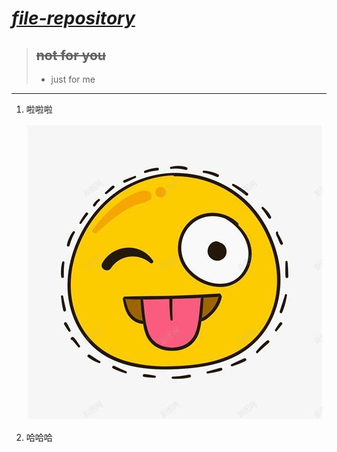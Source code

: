 # [ ***file-repository***](https://github.com/1a2b3clong/file-repository)

>  ## ~~not for you~~
> 
>  - just for me   
-------
 
1. 啦啦啦  

    ![这是一张调皮图片](https://raw.githubusercontent.com/1a2b3clong/file-repository/main/%E8%B0%83%E7%9A%AE.jpeg "tiltle is nothing")
2. 哈哈哈

